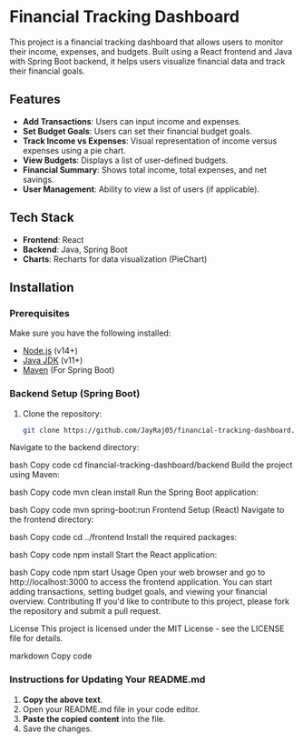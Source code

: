 # Financial Tracking Dashboard

This project is a financial tracking dashboard that allows users to monitor their income, expenses, and budgets. Built using a React frontend and Java with Spring Boot backend, it helps users visualize financial data and track their financial goals.

## Features

- **Add Transactions**: Users can input income and expenses.
- **Set Budget Goals**: Users can set their financial budget goals.
- **Track Income vs Expenses**: Visual representation of income versus expenses using a pie chart.
- **View Budgets**: Displays a list of user-defined budgets.
- **Financial Summary**: Shows total income, total expenses, and net savings.
- **User Management**: Ability to view a list of users (if applicable).

## Tech Stack

- **Frontend**: React
- **Backend**: Java, Spring Boot
- **Charts**: Recharts for data visualization (PieChart)

## Installation

### Prerequisites

Make sure you have the following installed:

- [Node.js](https://nodejs.org/) (v14+)
- [Java JDK](https://www.oracle.com/java/technologies/javase-jdk11-downloads.html) (v11+)
- [Maven](https://maven.apache.org/install.html) (For Spring Boot)

### Backend Setup (Spring Boot)

1. Clone the repository:

   ```bash
   git clone https://github.com/JayRaj05/financial-tracking-dashboard.git
Navigate to the backend directory:

bash
Copy code
cd financial-tracking-dashboard/backend
Build the project using Maven:

bash
Copy code
mvn clean install
Run the Spring Boot application:

bash
Copy code
mvn spring-boot:run
Frontend Setup (React)
Navigate to the frontend directory:

bash
Copy code
cd ../frontend
Install the required packages:

bash
Copy code
npm install
Start the React application:

bash
Copy code
npm start
Usage
Open your web browser and go to http://localhost:3000 to access the frontend application.
You can start adding transactions, setting budget goals, and viewing your financial overview.
Contributing
If you'd like to contribute to this project, please fork the repository and submit a pull request.

License
This project is licensed under the MIT License - see the LICENSE file for details.

markdown
Copy code

### Instructions for Updating Your README.md

1. **Copy the above text**.
2. Open your README.md file in your code editor.
3. **Paste the copied content** into the file.
4. Save the changes.
